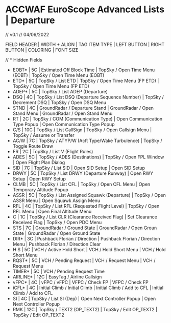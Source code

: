 # ACCWAF EuroScope Advanced Lists | Departure

// v0.1
// 04/06/2022

FIELD HEADER | WIDTH + ALIGN | TAG ITEM TYPE | LEFT BUTTON | RIGHT BUTTON | COLORING | FONT SIZE

// * Hidden Fields

- EOBT*     | 5C    | Estimated Off Block Time                          | TopSky / Open Time Menu (EOBT)    | TopSky / Open Time Menu (EOBT)
- ETD*      | 5C    | TopSky / List ETD                                 | TopSky / Open Time Menu (FP ETD)  | TopSky / Open Time Menu (FP ETD)
- ADEP*     | 5C    | TopSky / List ADEP (Departure)
- DSQ       | 4C    | TopSky / List DSQ (Departure Sequence Number)     | TopSky / Decrement DSQ            | TopSky / Open DSQ Menu
- STND      | 4C    | GroundRadar / Departure Stand                     | GroundRadar / Open Stand Menu     | GroundRadar / Open Stand Menu
- RT        | 2C    | TopSky / COM (Communication Type)                 | Open Communication Type Popup     | Open Communication Type Popup
- C/S       | 10C   | TopSky / List CallSign                            | TopSky / Open Callsign Menu       | TopSky / Assume or Transfer
- AC/W      | 7C    | TopSky / ATYP/W (Acft Type/Wake Turbulence)       | TopSky / Toggle Route Draw
- FR        | 2C    | TopSky / List V (Flight Rules)
- ADES      | 5C    | TopSky / ADES (Destinations)                      | TopSky / Open FPL Window          | Open Flight Plan Dialog
- SID       | 7C    | TopSky / List SID                                 | Open SID Setup                    | Open SID Setup
- DRWY      | 5C    | TopSky / List DRWY (Departure Runway)             | Open RWY Setup                    | Open RWY Setup
- CLMB      | 5C    | TopSky / List CFL                                 | TopSky / Open CFL Menu            | Open Temporary Altitude Popup
- ASSR      | 5C    | TopSky / List Assigned Squawk (Departure)         | TopSky / Open ASSR Menu           | Open Squawk Assign Menu
- RFL       | 4C    | TopSky / List RFL (Requested Flight Level)        | TopSky / Open RFL Menu            | Open Final Altitude Menu
- C         | 1C    | TopSky / List CLR (Clearance Received Flag)       | Set Clearance Received Flag       | TopSky / Open PDC Menu
- STS       | 7C    | GroundRadar / Ground State                        | GroundRadar / Open Groun State    | GroundRadar / Open Ground State
- DIR*      | 3C    | Pushback Florian / Direction                      | Pushback Florian / Direction Menu | Pushback Florian / Direction Clear
- H S       | 5C    | VCH / Active Hold Short                           | VCH / Hold Short Menu             | VCH / Hold Short Menu
- RQST*     | 5C    | VCH / Pending Request                             | VCH / Request Menu                | VCH / Request Menu
- TIMER*    | 5C    | VCH / Pending Request Time
- AIRLINE*  | 12C   | EasyTag / Airline Callsign
- vFPC*     | 4C    | vFPC / vFPC                                       | VFPC / Check FP                   | VFPC / Check FP
- iCFL*     | 4C    | Initial Climb / Initial Climb                     | Initial Climb / Add to CFL        | Initial Climb / Add to CFL
- SI        | 4C    | TopSky / List SI (Dep)                            | Open Next Controller Popup        | Open Next Controller Popup
- RMK       | 12C   | TopSky / TEXT2 (OP_TEXT2)                         | TopSky / Edit OP_TEXT2            | TopSky / Edit OP_TEXT2